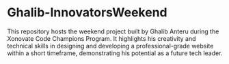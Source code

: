 # Ghalib-InnovatorsWeekend
This repository hosts the weekend project built by Ghalib Anteru during the Xonovate Code Champions Program. It highlights his creativity and technical skills in designing and developing a professional-grade website within a short timeframe, demonstrating his potential as a future tech leader.
